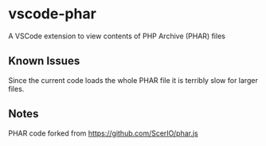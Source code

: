 # vscode-phar

A VSCode extension to view contents of PHP Archive (PHAR) files

## Known Issues

Since the current code loads the whole PHAR file it is terribly slow for larger files.

## Notes

PHAR code forked from https://github.com/ScerIO/phar.js
